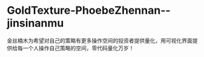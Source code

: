 # GoldTexture-PhoebeZhennan--jinsinanmu
金丝楠木为希望对自己的策略有更多操作空间的投资者提供量化，用可视化界面提供给每一个人操作自己策略的空间，零代码量化万岁！
